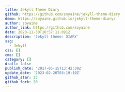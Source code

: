 ```yaml
---
title: Jekyll Theme Diary
github: https://github.com/soyaine/jekyll-theme-diary
demo: https://soyaine.github.io/jekyll-theme-diary/
author: soyaine
author_link: https://github.com/soyaine
date: 2023-11-30T10:57:11.091Z
description: 'Jekyll theme: DIARY'
ssg:
  - Jekyll
css: []
cms: []
category: []
draft: false
publish_date: '2017-05-15T13:42:30Z'
update_date: '2023-02-20T03:19:19Z'
github_star: 33
github_fork: 20
---
```

